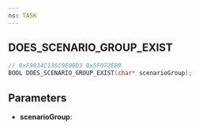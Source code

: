 ```yaml
---
ns: TASK
---
```

## DOES_SCENARIO_GROUP_EXIST

```c
// 0xF9034C136C9E00D3 0x5F072EB9
BOOL DOES_SCENARIO_GROUP_EXIST(char* scenarioGroup);
```

## Parameters
* **scenarioGroup**:

